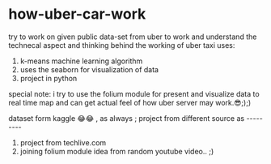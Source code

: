 # how-uber-car-work

 try to work on given public data-set from uber 
 to work and understand the technecal aspect and thinking behind the working of uber taxi
 uses:
 1. k-means machine learning algorithm
 2. uses the seaborn for visualization of data 
 3. project in python 


special note: i try to use the folium module for present and visualize data to real time map and can get actual feel of how uber server may work.😎;);)

dataset form kaggle 😂😂 , as always ;
project from different source
as ---------
1. project from techlive.com 
2. joining folium module idea from random youtube video.. ;)

